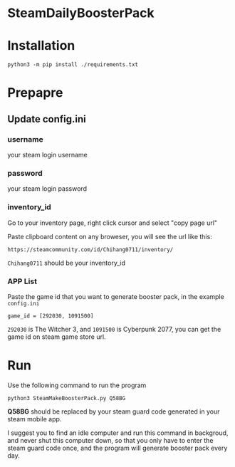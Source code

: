 # SteamDailyBoosterPack


# Installation
```
python3 -m pip install ./requirements.txt
```

# Prepapre

## Update config.ini
### username
your steam login username
### password
your steam login password
### inventory_id

Go to your inventory page, right click cursor and select "copy page url"

Paste clipboard content on any broweser, you will see the url like this:
```
https://steamcommunity.com/id/Chihang0711/inventory/
```

`Chihang0711` should be your inventory_id


### APP List 
Paste the game id that you want to generate booster pack, in the example `config.ini`

```
game_id = [292030, 1091500]
```

`292030` is The Witcher 3, and `1091500` is Cyberpunk 2077, you can get the game id on steam game store url.

# Run

Use the following command to run the program

```
python3 SteamMakeBoosterPack.py Q58BG
```

**Q58BG** should be replaced by your steam guard code generated in your steam mobile app.

I suggest you to find an idle computer and run this command in backgroud, and never shut this computer down, so that you only have to enter the steam guard code once, and the program will generate booster pack every day.
